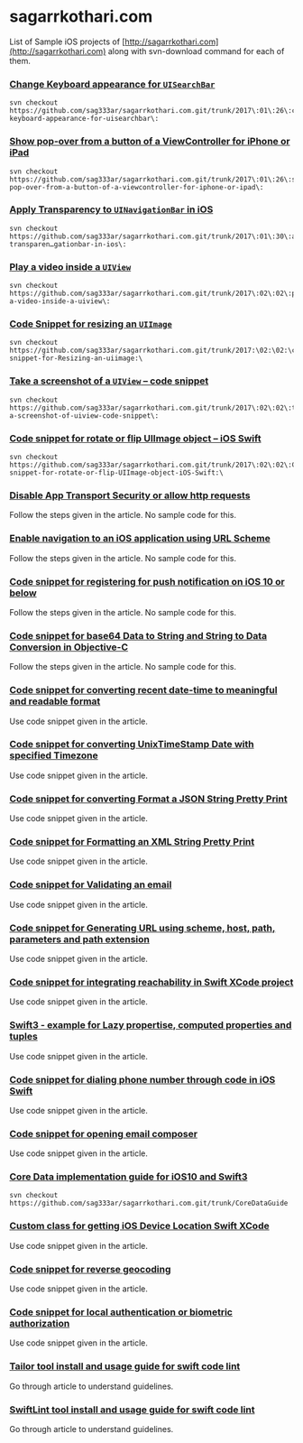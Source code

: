 # sagarrkothari.com

List of Sample iOS projects of [http://sagarrkothari.com](http://sagarrkothari.com) along with svn-download command for each of them.

### [Change Keyboard appearance for `UISearchBar`](http://sagarrkothari.com/2017/01/26/change-keyboard-appearance-for-uisearchbar/)

```
svn checkout https://github.com/sag333ar/sagarrkothari.com.git/trunk/2017\:01\:26\:change-keyboard-appearance-for-uisearchbar\:
```

### [Show pop-over from a button of a ViewController for iPhone or iPad](http://sagarrkothari.com/2017/01/26/show-pop-over-from-a-button-of-a-viewcontroller-for-iphone-or-ipad/)

```
svn checkout https://github.com/sag333ar/sagarrkothari.com.git/trunk/2017\:01\:26\:show-pop-over-from-a-button-of-a-viewcontroller-for-iphone-or-ipad\:
```

### [Apply Transparency to `UINavigationBar` in iOS](http://sagarrkothari.com/2017/01/30/apply-transparency-to-uinavigationbar-in-ios/)

```
svn checkout https://github.com/sag333ar/sagarrkothari.com.git/trunk/2017\:01\:30\:apply-transparen…gationbar-in-ios\:
```

### [Play a video inside a `UIView`](http://sagarrkothari.com/2017/02/02/play-a-video-inside-a-uiview/)

```
svn checkout https://github.com/sag333ar/sagarrkothari.com.git/trunk/2017\:02\:02\:play-a-video-inside-a-uiview\:
```

### [Code Snippet for resizing an `UIImage`](http://sagarrkothari.com/2017/02/02/code-snippet-for-resizing-an-uiimage/)

```
svn checkout https://github.com/sag333ar/sagarrkothari.com.git/trunk/2017:\02:\02:\code-snippet-for-Resizing-an-uiimage:\
```

### [Take a screenshot of a `UIView` – code snippet](http://sagarrkothari.com/2017/02/02/take-a-screenshot-of-a-uiview-code-snippet/)

```
svn checkout https://github.com/sag333ar/sagarrkothari.com.git/trunk/2017\:02\:02\:take-a-screenshot-of-uiview-code-snippet\:
```

### [Code snippet for rotate or flip UIImage object – iOS Swift](sagarrkothari.com/2017/02/02/code-snippet-for-rotate-or-flip-uiimage-object-ios-swift/)

```
svn checkout https://github.com/sag333ar/sagarrkothari.com.git/trunk/2017\:02\:02\:Code-snippet-for-rotate-or-flip-UIImage-object-iOS-Swift:\
```

### [Disable App Transport Security or allow http requests](http://sagarrkothari.com/2017/02/02/disable-app-transport-security-or-allow-http-requests/)

Follow the steps given in the article. No sample code for this.

### [Enable navigation to an iOS application using URL Scheme](sagarrkothari.com/2017/02/07/enable-navigation-to-an-ios-application-using-url-scheme/)

Follow the steps given in the article. No sample code for this.

### [Code snippet for registering for push notification on iOS 10 or below](http://sagarrkothari.com/2017/02/07/code-snippet-for-registering-for-push-notification-on-ios-10-or-below/)

Follow the steps given in the article. No sample code for this.

### [Code snippet for base64 Data to String and String to Data Conversion in Objective-C](http://sagarrkothari.com/2017/02/07/code-snippet-for-base64-data-to-string-and-string-to-data-conversion-in-objective-c/)

Follow the steps given in the article. No sample code for this.

### [Code snippet for converting recent date-time to meaningful and readable format](http://sagarrkothari.com/2017/02/07/code-snippet-for-converting-recent-date-time-to-meaningful-and-readable-format/)

Use code snippet given in the article.

### [Code snippet for converting UnixTimeStamp Date with specified Timezone](http://sagarrkothari.com/2017/02/08/code-snippet-for-converting-unixtimestamp-date-with-specified-timezone/)

Use code snippet given in the article.

### [Code snippet for converting Format a JSON String Pretty Print](http://sagarrkothari.com/2017/02/08/code-snippet-for-formating-a-json-string-pretty-print/)

Use code snippet given in the article.

### [Code snippet for Formatting an XML String Pretty Print](http://sagarrkothari.com/2017/02/08/code-snippet-for-formatting-an-xml-string-pretty-print/)

Use code snippet given in the article.

### [Code snippet for Validating an email](http://sagarrkothari.com/2017/02/08/code-snippet-for-validating-an-email/)

Use code snippet given in the article.

### [Code snippet for Generating URL using scheme, host, path, parameters and path extension](http://sagarrkothari.com/2017/02/08/77/)

Use code snippet given in the article.

### [Code snippet for integrating reachability in Swift XCode project](http://sagarrkothari.com/2017/02/08/code-snippet-for-integrating-reachability-in-swift-xcode-project/)

Use code snippet given in the article.

### [Swift3 - example for Lazy propertise, computed properties and tuples](http://sagarrkothari.com/2017/02/08/swift3-example-for-lazy-properties-computed-properties-and-tuples/)

Use code snippet given in the article.

### [Code snippet for dialing phone number through code in iOS Swift](http://sagarrkothari.com/2017/02/08/code-snippet-for-dialing-phone-number-through-code-in-ios-swift/)

Use code snippet given in the article.

### [Code snippet for opening email composer](http://sagarrkothari.com/2017/02/08/code-snippet-for-opening-email-composer/)

Use code snippet given in the article.

### [Core Data implementation guide for iOS10 and Swift3](http://sagarrkothari.com/2017/02/08/core-data-implementation-guide-for-ios10-and-swift3/)

```
svn checkout https://github.com/sag333ar/sagarrkothari.com.git/trunk/CoreDataGuide
```

### [Custom class for getting iOS Device Location Swift XCode](http://sagarrkothari.com/2017/02/08/custom-class-for-getting-ios-device-location-swift-xcode/)

Use code snippet given in the article.

### [Code snippet for reverse geocoding](http://sagarrkothari.com/2017/02/20/code-snippet-for-reverse-geo-coding-in-ios/)

Use code snippet given in the article.

### [Code snippet for local authentication or biometric authorization](http://sagarrkothari.com/2017/02/20/code-snippet-for-local-authentication-or-bio-metric-authorization/)

Use code snippet given in the article.

### [Tailor tool install and usage guide for swift code lint](http://sagarrkothari.com/2017/02/21/tailor-tool-install-and-usage-guide-for-swift-code-lint/)

Go through article to understand guidelines.

### [SwiftLint tool install and usage guide for swift code lint]()

Go through article to understand guidelines.